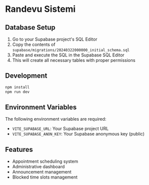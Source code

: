 # Randevu Sistemi

## Database Setup

1. Go to your Supabase project's SQL Editor
2. Copy the contents of `supabase/migrations/20240322000000_initial_schema.sql`
3. Paste and execute the SQL in the Supabase SQL Editor
4. This will create all necessary tables with proper permissions

## Development

```bash
npm install
npm run dev
```

## Environment Variables

The following environment variables are required:

- `VITE_SUPABASE_URL`: Your Supabase project URL
- `VITE_SUPABASE_ANON_KEY`: Your Supabase anonymous key (public)

## Features

- Appointment scheduling system
- Administrative dashboard
- Announcement management
- Blocked time slots management